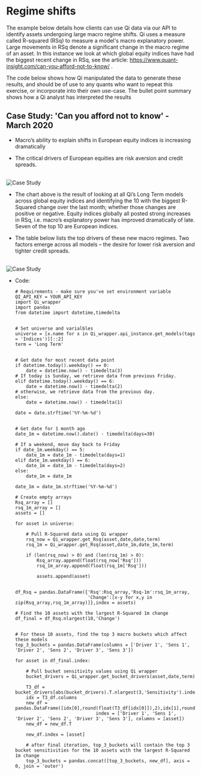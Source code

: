 # Regime shifts

The example below details how clients can use Qi data via our API to identify assets undergoing large macro regime shifts. Qi uses a measure called R-squared (RSq) to measure a model's macro explanatory power. Large movements in RSq denote a significant change in the macro regime of an asset. In this instance we look at which global equity indices have had the biggest recent change in RSq, see the article: https://www.quant-insight.com/can-you-afford-not-to-know/ .

The code below shows how Qi manipulated the data to generate these results, and should be of use to any quants who want to repeat this exercise, or incorporate into their own use-case. The bullet point summary shows how a Qi analyst has interpreted the results 

## Case Study: 'Can you afford not to know' - March 2020

* Macro’s ability to explain shifts in European equity indices is increasing dramatically

* The critical drivers of European equities are risk aversion and credit spreads. 

<br>
<img src="https://github.com/Quant-Insight/API_Starter_Kit/blob/master/img/rsq_changes.PNG" alt="Case Study"/>
</br>

* The chart above is the result of looking at all Qi’s Long Term models across global equity indices and identifying the 10 with the biggest R-Squared change over the last month; whether those changes are positive or negative. Equity indices globally all posted strong increases in RSq, i.e. macro’s explanatory power has improved dramatically of late. Seven of the top 10 are European indices.

* The table below lists the top drivers of these new macro regimes. Two factors emerge across all models – the desire for lower risk aversion and tighter credit spreads.

<br>
<img src="https://github.com/Quant-Insight/API_Starter_Kit/blob/master/img/rsq_changes_table.PNG" alt="Case Study"/>
</br>

* Code:

      # Requirements - make sure you've set environment variable QI_API_KEY = YOUR_API_KEY
      import Qi_wrapper
      import pandas
      from datetime import datetime,timedelta


      # Set universe and varialbles
      universe = [x.name for x in Qi_wrapper.api_instance.get_models(tags = 'Indices')][::2]
      term = 'Long Term'


      # Get date for most recent data point 
      if datetime.today().weekday() == 0:
          date = datetime.now() - timedelta(3)
      # If today is Sunday, we retrieve data from previous Friday. 
      elif datetime.today().weekday() == 6:
          date = datetime.now() - timedelta(2)
      # otherwise, we retrieve data from the previous day. 
      else:
          date = datetime.now() - timedelta(1)

      date = date.strftime('%Y-%m-%d')


      # Get date for 1 month ago
      date_1m = datetime.now().date() - timedelta(days=30)

      # If a weekend, move day back to Friday
      if date_1m.weekday() == 5:
          date_1m = date_1m - timedelta(days=1)
      elif date_1m.weekday() == 6:
          date_1m = date_1m - timedelta(days=2)
      else:
          date_1m = date_1m

      date_1m = date_1m.strftime('%Y-%m-%d')

      # Create empty arrays    
      Rsq_array = []
      rsq_1m_array = []
      assets = []

      for asset in universe:

          # Pull R-Squared data using Qi wrapper
          rsq_now = Qi_wrapper.get_Rsq(asset,date,date,term)
          rsq_1m = Qi_wrapper.get_Rsq(asset,date_1m,date_1m,term)

          if (len(rsq_now) > 0) and (len(rsq_1m) > 0):
              Rsq_array.append(float(rsq_now['Rsq']))
              rsq_1m_array.append(float(rsq_1m['Rsq']))

              assets.append(asset)


      df_Rsq = pandas.DataFrame({'Rsq':Rsq_array,'Rsq-1m':rsq_1m_array,
                                 'Change':[x-y for x,y in zip(Rsq_array,rsq_1m_array)]},index = assets)

      # Find the 10 assets with the largest R-Squared 1m change
      df_final = df_Rsq.nlargest(10,'Change')


      # For these 10 assets, find the top 3 macro buckets which affect these models
      top_3_buckets = pandas.DataFrame(columns = ['Driver 1', 'Sens 1', 'Driver 2', 'Sens 2', 'Driver 3', 'Sens 3'])

      for asset in df_final.index:

          # Pull bucket sensitivity values using Qi wrapper
          bucket_drivers = Qi_wrapper.get_bucket_drivers(asset,date,term)

          T3_df = bucket_drivers[abs(bucket_drivers).T.nlargest(3,'Sensitivity').index]
          idx = T3_df.columns
          new_df = pandas.DataFrame([idx[0],round(float(T3_df[idx[0]]),2),idx[1],round(float(T3_df[idx[1]]),2),idx[2],round(float(T3_df[idx[2]]),2)],
                                    index = ['Driver 1', 'Sens 1', 'Driver 2', 'Sens 2', 'Driver 3', 'Sens 3'], columns = [asset])
          new_df = new_df.T

          new_df.index = [asset]

          # after final iteration, top_3_buckets will contain the top 3 bucket sensitivities for the 10 assets with the largest R-Squared 1m change
          top_3_buckets = pandas.concat([top_3_buckets, new_df], axis = 0, join = 'outer')
      
      
